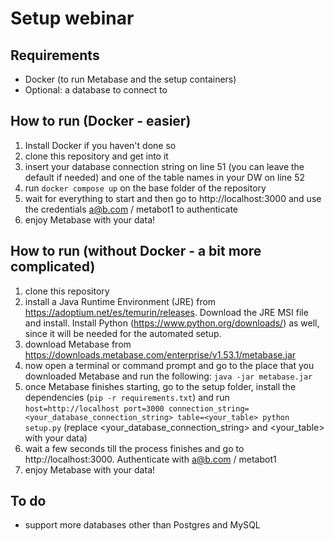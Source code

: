 # Setup webinar

## Requirements

- Docker (to run Metabase and the setup containers)
- Optional: a database to connect to

## How to run (Docker - easier)

1) Install Docker if you haven't done so
2) clone this repository and get into it
3) insert your database connection string on line 51 (you can leave the default if needed) and one of the table names in your DW on line 52
4) run `docker compose up` on the base folder of the repository
5) wait for everything to start and then go to http://localhost:3000 and use the credentials a@b.com / metabot1 to authenticate
6) enjoy Metabase with your data!

## How to run (without Docker - a bit more complicated)

1) clone this repository
2) install a Java Runtime Environment (JRE) from https://adoptium.net/es/temurin/releases. Download the JRE MSI file and install. Install Python (https://www.python.org/downloads/) as well, since it will be needed for the automated setup.
2) download Metabase from https://downloads.metabase.com/enterprise/v1.53.1/metabase.jar
3) now open a terminal or command prompt and go to the place that you downloaded Metabase and run the following: `java -jar metabase.jar`
4) once Metabase finishes starting, go to the setup folder, install the dependencies (`pip -r requirements.txt`) and run `host=http://localhost port=3000 connection_string=<your_database_connection_string> table=<your_table> python setup.py` (replace <your_database_connection_string> and <your_table> with your data)
5) wait a few seconds till the process finishes and go to http://localhost:3000. Authenticate with a@b.com / metabot1
6) enjoy Metabase with your data!

## To do

- support more databases other than Postgres and MySQL